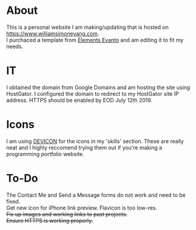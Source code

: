 
# About
This is a personal website I am making/updating that is hosted on https://www.williamsimoneyang.com. <br>
I purchaced a template from <a href="https://elements.envato.com">Elements Evanto</a> and am editing it to fit my needs.

# IT
I obtained the domain from Google Domains and am hosting the site using HostGator.  I configured the domain to redirect to my HostGator site IP address.  HTTPS should be enabled by EOD July 12th 2019.

# Icons
I am using <a href="https://konpa.github.io/devicon/">DEVICON</a> for the icons in my 'skills' section.
These are really neat and I highly reccomend trying them out if you're making a programming portfolio website.

# To-Do
The Contact Me and Send a Message forms do not work and need to be fixed. <br>
Get new icon for iPhone link preview.  Flavicon is too low-res.<br>
<strike>Fix up images and working links to past projects. <br>
Ensure HTTPS is working properly.</strike>
